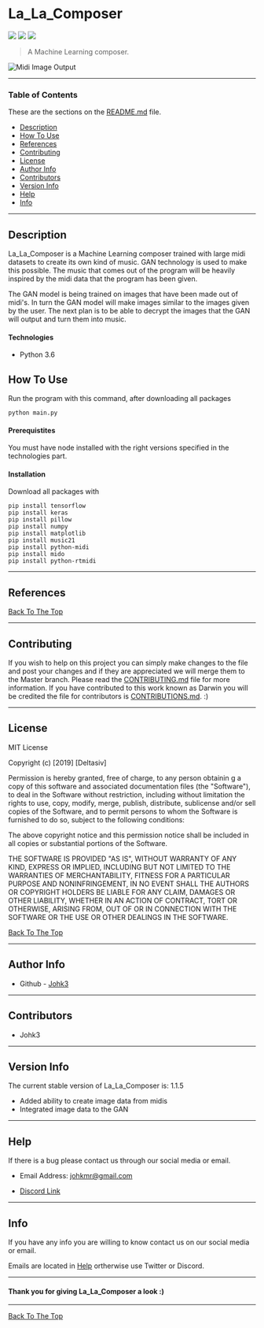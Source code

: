 # La_La_Composer 

![](https://img.shields.io/badge/license-MIT-lightgray.svg) ![](https://img.shields.io/badge/version-1.1.5-yellow.svg) ![](https://img.shields.io/badge/build-passing-green.svg)

> A Machine Learning composer. 

![Midi Image Output]("example.png")

---

### Table of Contents 

These are the sections on the [README.md](https://github.com/Deltasiv/Darwin/blob/master/README.md) file. 

- [Description](#description)
- [How To Use](#how-to-use)
- [References](#references) 
- [Contributing](#contributing) 
- [License](#license)
- [Author Info](#author-info)
- [Contributors](#contributors) 
- [Version Info](#version-info)
- [Help](#help) 
- [Info](#info) 

--- 

## Description 

La_La_Composer is a Machine Learning composer trained with large midi datasets to create its own kind of music. GAN technology is
used to make this possible. The music that comes out of the program will be heavily inspired by the midi data that the program has been given.

The GAN model is being trained on images that have been made out of midi's. In turn the GAN model will make images similar to the images given by the user.
The next plan is to be able to decrypt the images that the GAN will output and turn them into music.

#### Technologies 

- Python 3.6

## How To Use 

Run the program with this command, after downloading all packages
```
python main.py
```

#### Prerequistites 

You must have node installed with the right versions specified in the technologies part.

#### Installation 

Download all packages with
```
pip install tensorflow
pip install keras
pip install pillow
pip install numpy
pip install matplotlib
pip install music21
pip install python-midi
pip install mido
pip install python-rtmidi
```

---

## References 

[Back To The Top](#Darwin) 

--- 

## Contributing

If you wish to help on this project you can simply make changes to the file and post your changes and if they are appreciated we will merge them to the Master branch. Please read the [CONTRIBUTING.md](https://github.com/YELLOWHATT/Darwin/blob/master/CONTRIBUTORS.md) file for more information. If you have contributed to this work known as Darwin you will be credited the file for contributors is [CONTRIBUTIONS.md](https://github.com/YELLOWHATT/Darwin/blob/master/CONTRIBUTIONS.md). :) 

--- 

## License 

MIT License 

Copyright (c) [2019] [Deltasiv] 

Permission is hereby granted, free of charge, to any person obtainin g a copy of this software and associated documentation files (the "Software"), to deal in the Software without restriction, including without limitation the rights to use, copy, modify, merge, publish, distribute, sublicense and/or sell copies of the Software, and to permit persons to whom the Software is furnished to do so, subject to the following conditions: 

The above copyright notice and this permission notice shall be included in all copies or substantial portions of the Software. 

THE SOFTWARE IS PROVIDED "AS IS", WITHOUT WARRANTY OF ANY KIND, EXPRESS OR IMPLIED, INCLUDING BUT NOT LIMITED TO THE WARRANTIES OF MERCHANTABILITY, FITNESS FOR A PARTICULAR PURPOSE AND NONINFRINGEMENT, IN NO EVENT SHALL THE AUTHORS OR COPYRIGHT HOLDERS BE LIABLE FOR ANY CLAIM, DAMAGES OR OTHER LIABILITY, WHETHER IN AN ACTION OF CONTRACT, TORT OR OTHERWISE, ARISING FROM, OUT OF OR IN CONNECTION WITH THE SOFTWARE OR THE USE OR OTHER DEALINGS IN THE SOFTWARE. 

[Back To The Top](#La_La_Composer) 

--- 

## Author Info 

- Github - [Johk3](https://github.com/Johk3)

--- 

## Contributors 

- Johk3 

--- 

## Version Info 

The current stable version of La_La_Composer is: 1.1.5

* Added ability to create image data from midis
* Integrated image data to the GAN

--- 

## Help 

If there is a bug please contact us through our social media or email. 


- Email Address: johkmr@gmail.com

- [Discord Link](https://discord.gg/EmUedu)

--- 

## Info 

If you have any info you are willing to know contact us on our social media or email. 

Emails are located in [Help](#help) ortherwise use Twitter or Discord.  

--- 

#### Thank you for giving La_La_Composer a look :) 

---

[Back To The Top](#Darwin) 
